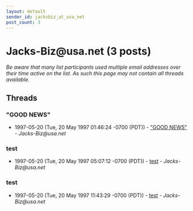 ```yaml
---
layout: default
sender_id: jacksbiz_at_usa_net
post_count: 3
---
```


# Jacks-Biz<span>@</span>usa.net (3 posts)

_Be aware that many list participants used multiple email addresses over their time active on the list. As such this page may not contain all threads available._

## Threads

### "GOOD NEWS"
+ 1997-05-20 (Tue, 20 May 1997 01:46:24 -0700 (PDT)) - ["GOOD NEWS"](/archive/1997/05/1efbdab5c98297014e03847add18bc6cd2739d5f341d2d472ecca11a0b6acf4b) - _Jacks-Biz@usa.net_

### test
+ 1997-05-20 (Tue, 20 May 1997 05:07:12 -0700 (PDT)) - [test](/archive/1997/05/720543bc1c2c5c0ef2cae83f3604f21a41be2aa97ccf19c25f9178b232a59d86) - _Jacks-Biz@usa.net_

### test
+ 1997-05-20 (Tue, 20 May 1997 11:43:29 -0700 (PDT)) - [test](/archive/1997/05/b058c9e85ed5d528898fe69b0139413ebee8566a6c3c050de5e93a433d6300a3) - _Jacks-Biz@usa.net_

